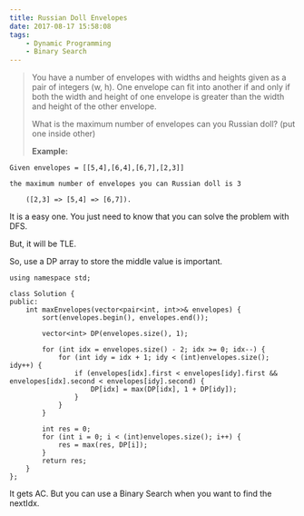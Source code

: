 ```yaml
---
title: Russian Doll Envelopes
date: 2017-08-17 15:58:08
tags:
    - Dynamic Programming
    - Binary Search
---
```


> You have a number of envelopes with widths and heights given as a pair of integers (w, h). One envelope can fit into another if and only if both the width and height of one envelope is greater than the width and height of the other envelope.
>
> What is the maximum number of envelopes can you Russian doll? (put one inside other)
>
> **Example:**
```
Given envelopes = [[5,4],[6,4],[6,7],[2,3]]

the maximum number of envelopes you can Russian doll is 3

    ([2,3] => [5,4] => [6,7]).
```

<!--more-->

It is a easy one. You just need to know that you can solve the problem with DFS.

But, it will be TLE.

So, use a DP array to store the middle value is important.

```
using namespace std;

class Solution {
public:
    int maxEnvelopes(vector<pair<int, int>>& envelopes) {
        sort(envelopes.begin(), envelopes.end());

        vector<int> DP(envelopes.size(), 1);

        for (int idx = envelopes.size() - 2; idx >= 0; idx--) {
            for (int idy = idx + 1; idy < (int)envelopes.size(); idy++) {
                if (envelopes[idx].first < envelopes[idy].first && envelopes[idx].second < envelopes[idy].second) {
                    DP[idx] = max(DP[idx], 1 + DP[idy]);
                }
            }
        }

        int res = 0;
        for (int i = 0; i < (int)envelopes.size(); i++) {
            res = max(res, DP[i]);
        }
        return res;
    }
};

```

It gets AC. But you can use a Binary Search when you want to find the nextIdx.


